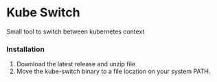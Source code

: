 # Kube Switch

Small tool to switch between kubernetes context

### Installation
1. Download the latest release and unzip file
2. Move the kube-switch binary to a file location on your system PATH.